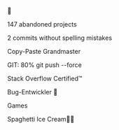 🥴



147 abandoned projects

2 commits without spelling mistakes


Copy-Paste Grandmaster 

GIT: 80% git push --force

Stack Overflow Certified™ 

Bug-Entwickler 🐛


Games 

Spaghetti Ice Cream🍝🍨  



